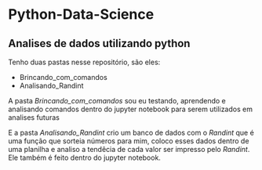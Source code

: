 # Python-Data-Science
## Analises de dados utilizando python

Tenho duas pastas nesse repositório, são eles:

* Brincando_com_comandos
* Analisando_Randint

A pasta *Brincando_com_comandos* sou eu testando, aprendendo e analisando comandos dentro do jupyter notebook para serem utilizados em analises futuras

E a pasta *Analisando_Randint* crio um banco de dados com o _Randint_ que é uma função que sorteia números para mim, coloco esses dados dentro de uma planilha e analiso a tendêcia de cada valor ser impresso pelo _Randint_. Ele também é feito dentro do jupyter notebook.
